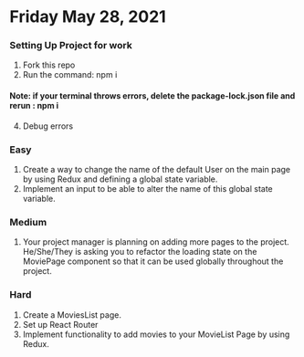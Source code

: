 # Friday May 28, 2021

### Setting Up Project for work
1. Fork this repo
2. Run the command: npm i
#### Note: if your terminal throws errors, delete the ****package-lock.json**** file and rerun : npm i
4. Debug errors



### Easy
1. Create a way to change the name of the default User on the main page by using Redux and defining a global state variable.
2. Implement an input to be able to alter the name of this global state variable.

### Medium
1. Your project manager is planning on adding more pages to the project. He/She/They is asking you to refactor 
   the loading state on the MoviePage component so that it can be used globally throughout the project.
   
### Hard
1. Create a MoviesList page.
2. Set up React Router
3. Implement functionality to add movies to your MovieList Page by using Redux.
